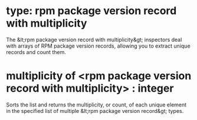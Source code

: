 # type: rpm package version record with multiplicity

The &amp;lt;rpm package version record with multiplicity&amp;gt; inspectors deal with arrays of RPM package version records, allowing you to extract unique records and count them.

# multiplicity of &lt;rpm package version record with multiplicity&gt; : integer

Sorts the list and returns the multiplicity, or count, of each unique element in the specified list of multiple &amp;lt;rpm package version record&amp;gt; types.
